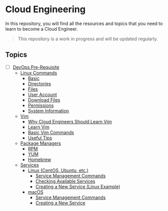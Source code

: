 # Cloud Engineering

In this repository, you will find all the resources and topics that you need to learn to become a Cloud Engineer.
> This repository is a work in progress and will be updated regularly.

## Topics
- [ ] [DevOps Pre-Requisite](./00-devops-pre-requisite/README.md)
  - [Linux Commands](./00-devops-pre-requisite/README.md#linux-commands)
    - [Basic](./00-devops-pre-requisite/README.md#basic)
    - [Directories](./00-devops-pre-requisite/README.md#directories)
    - [Files](./00-devops-pre-requisite/README.md#files)
    - [User Account](./00-devops-pre-requisite/README.md#user-account)
    - [Download Files](./00-devops-pre-requisite/README.md#downloading-files)
    - [Permissions](./00-devops-pre-requisite/README.md#permissions)
    - [System Information](./00-devops-pre-requisite/README.md#system-information)
  - [Vim](./00-devops-pre-requisite/README.md#vim)
    - [Why Cloud Engineers Should Learn Vim](./00-devops-pre-requisite/README.md#why-cloud-engineers-should-learn-vim)
    - [Learn Vim](./00-devops-pre-requisite/README.md#learn-vim)
    - [Basic Vim Commands](./00-devops-pre-requisite/README.md#basic-vim-commands)
    - [Useful Tips](./00-devops-pre-requisite/README.md#useful-tips)
  - [Package Managers](./00-devops-pre-requisite/README.md#package-managers)
    - [RPM](./00-devops-pre-requisite/README.md#rpm)
    - [YUM](./00-devops-pre-requisite/README.md#yum)
    - [Homebrew](./00-devops-pre-requisite/README.md#homebrew)
  - [Services](./00-devops-pre-requisite/README.md#services)
    - [Linux (CentOS, Ubuntu, etc.)](./00-devops-pre-requisite/README.md#linux-centos-ubuntu-etc)
      - [Service Management Commands](./00-devops-pre-requisite/README.md#service-management-commands)
      - [Checking Available Services](./00-devops-pre-requisite/README.md#checking-available-services)
      - [Creating a New Service (Linux Example)](./00-devops-pre-requisite/README.md#creating-a-new-service-linux-example)
    - [macOS](./00-devops-pre-requisite/README.md#macos)
      - [Service Management Commands](./00-devops-pre-requisite/README.md#service-management-commands-1)
      - [Creating a New Service](./00-devops-pre-requisite/README.md#creating-a-new-service)
